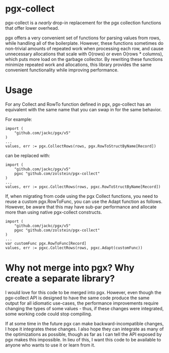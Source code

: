 # pgx-collect

pgx-collect is a _nearly_ drop-in replacement for the pgx collection functions that offer
lower overhead.

pgx offers a very convenient set of functions for parsing values from rows, while handling
all of the boilerplate. However, these functions sometimes do non-trivial amounts of
repeated work when processing each row, and cause unnecessary allocations that scale with
O(rows) or even O(rows * columns), which puts more load on the garbage collector. By
rewriting these functions minimize repeated work and allocations, this library provides
the same convenient functionality while improving performance.

# Usage

For any Collect and RowTo function defined in pgx, pgx-collect has an equivalent with the
same name that you can swap in for the same behavior.

For example:

```golang
import (
    "github.com/jackc/pgx/v5"
)
...
values, err := pgx.CollectRows(rows, pgx.RowToStructByName[Record])
```

can be replaced with:

```golang
import (
    "github.com/jackc/pgx/v5"
    pgxc "github.com/zolstein/pgx-collect"
)
...
values, err := pgxc.CollectRows(rows, pgxc.RowToStructByName[Record])
```

If, when migrating from code using the pgx Collect functions, you need to reuse a custom
pgx.RowToFunc, you can use the Adapt function as follows. However, be aware that this may
have sub-par performance and allocate more than using native pgx-collect constructs.

```golang
import (
    "github.com/jackc/pgx/v5"
    pgxc "github.com/zolstein/pgx-collect"
)
...
var customFunc pgx.RowToFunc[Record]
values, err := pgxc.CollectRows(rows, pgxc.Adapt(customFunc))
```

# Why not merge into pgx? Why create a separate library?

I would love for this code to be merged into pgx. However, even though the pgx-collect API
is designed to have the same code produce the same output for all idiomatic use-cases, the
performance improvements require changing the types of some values - thus, if these
changes were integrated, some working code could stop compiling.

If at some time in the future pgx can make backward-incompatible changes, I hope it
integrates these changes. I also hope they can integrate as many of the optimizations as
possible, though as far as I can tell the API exposed by pgx makes this impossible. In
lieu of this, I want this code to be available to anyone who wants to use it or learn from
it.
